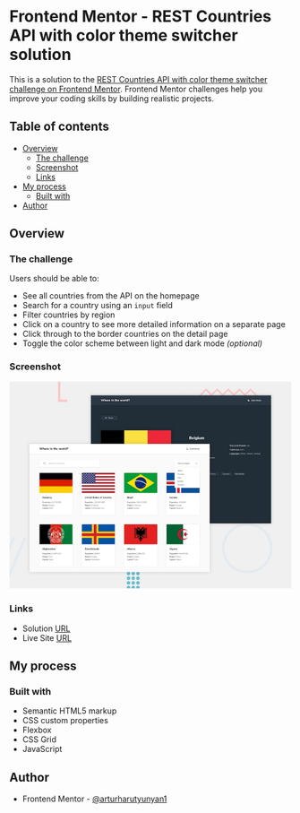 # Frontend Mentor - REST Countries API with color theme switcher solution

This is a solution to the [REST Countries API with color theme switcher challenge on Frontend Mentor](https://www.frontendmentor.io/challenges/rest-countries-api-with-color-theme-switcher-5cacc469fec04111f7b848ca). Frontend Mentor challenges help you improve your coding skills by building realistic projects. 

## Table of contents

- [Overview](#overview)
  - [The challenge](#the-challenge)
  - [Screenshot](#screenshot)
  - [Links](#links)
- [My process](#my-process)
  - [Built with](#built-with)
- [Author](#author)

## Overview

### The challenge

Users should be able to:

- See all countries from the API on the homepage
- Search for a country using an `input` field
- Filter countries by region
- Click on a country to see more detailed information on a separate page
- Click through to the border countries on the detail page
- Toggle the color scheme between light and dark mode *(optional)*

### Screenshot

![](img/screenshot.jpg)

### Links

- Solution [URL](https://www.frontendmentor.io/challenges/rest-countries-api-with-color-theme-switcher-5cacc469fec04111f7b848ca)
- Live Site [URL](https://arturharutyunyan1.github.io/rest-countries/)

## My process

### Built with

- Semantic HTML5 markup
- CSS custom properties
- Flexbox
- CSS Grid
- JavaScript

## Author

- Frontend Mentor - [@arturharutyunyan1](https://www.frontendmentor.io/profile/Arturharutyunyan1)